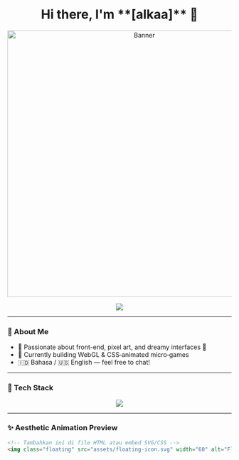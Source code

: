 <h1 align="center">Hi there, I'm **[alkaa]** 👋</h1>

<p align="center">
  <img src="assets/banner.png" alt="Banner" width="600"/>
</p>

<p align="center">
  <img src="https://readme-typing-svg.herokuapp.com?font=Fira+Code&size=24&duration=4000&pause=1500&center=true&vCenter=true&color=9b59b6&width=480&lines=Welcome+to+my+purple+space!;Web+Dev+|+Pixel+Artist+|+Dreamer;" />
</p>

---

### 🔧 About Me
- 🌌 Passionate about front-end, pixel art, and dreamy interfaces 🎨
- 👾 Currently building WebGL & CSS‑animated micro‑games
- 🇮🇩 Bahasa / 🇺🇸 English — feel free to chat!

---

### 🚀 Tech Stack

<p align="center">
  <img src="https://skillicons.dev/icons?i=html,css,js,react,ts,figma" />
</p>

---

### ✨ Aesthetic Animation Preview

```html
<!-- Tambahkan ini di file HTML atau embed SVG/CSS -->
<img class="floating" src="assets/floating-icon.svg" width="60" alt="Floating icon"/>
